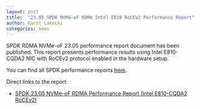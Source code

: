 ```yaml
---
layout: post
title:  "23.05 SPDK NVMe-oF RDMA Intel E810 RoCEv2 Performance Report"
author: Karol Latecki
categories: news
---
```


SPDK RDMA NVMe-oF 23.05 performance report document has been published.
This report presents performance results using Intel E810-CQDA2 NIC with
RoCEv2 protocol enabled in the hardware setup.

You can find all SPDK performance reports [here](https://spdk.io/doc/performance_reports.html).

Direct links to the report:

- [SPDK 23.05 NVMe-oF RDMA Performance Report (Intel E810-CQDA2 RoCEv2)](https://review.spdk.io/download/performance-reports/SPDK_rdma_cvl_roce_perf_report_2305.pdf)
